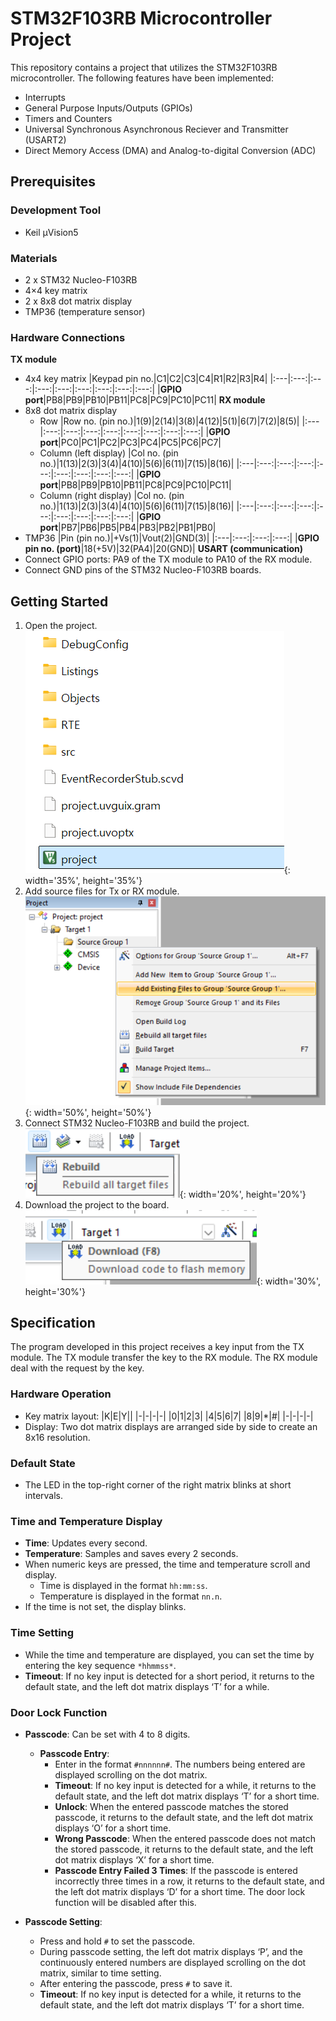 # STM32F103RB Microcontroller Project
This repository contains a project that utilizes the STM32F103RB microcontroller. The following features have been implemented:
- Interrupts
- General Purpose Inputs/Outputs (GPIOs)
- Timers and Counters 
- Universal Synchronous Asynchronous Reciever and Transmitter (USART2)
-  Direct Memory Access (DMA) and Analog-to-digital Conversion (ADC)

## Prerequisites
### Development Tool
- Keil µVision5
### Materials
- 2 x STM32 Nucleo-F103RB
- 4×4 key matrix
- 2 x 8x8 dot matrix display
- TMP36 (temperature sensor)
### Hardware Connections
**TX module**
- 4x4 key matrix
    |Keypad pin no.|C1|C2|C3|C4|R1|R2|R3|R4|
    |:---|:---:|:---:|:---:|:---:|:---:|:---:|:---:|:---:|
    |**GPIO port**|PB8|PB9|PB10|PB11|PC8|PC9|PC10|PC11|
**RX module**
- 8x8 dot matrix display
    - Row
        |Row no. (pin no.)|1(9)|2(14)|3(8)|4(12)|5(1)|6(7)|7(2)|8(5)|
        |:---|:---:|:---:|:---:|:---:|:---:|:---:|:---:|:---:|
        |**GPIO port**|PC0|PC1|PC2|PC3|PC4|PC5|PC6|PC7|
    - Column (left display)
        |Col no. (pin no.)|1(13)|2(3)|3(4)|4(10)|5(6)|6(11)|7(15)|8(16)|
        |:---|:---:|:---:|:---:|:---:|:---:|:---:|:---:|:---:|
        |**GPIO port**|PB8|PB9|PB10|PB11|PC8|PC9|PC10|PC11|
    - Column (right display)
        |Col no. (pin no.)|1(13)|2(3)|3(4)|4(10)|5(6)|6(11)|7(15)|8(16)|
        |:---|:---:|:---:|:---:|:---:|:---:|:---:|:---:|:---:|
        |**GPIO port**|PB7|PB6|PB5|PB4|PB3|PB2|PB1|PB0|
- TMP36
    |Pin (pin no.)|+Vs(1)|Vout(2)|GND(3)|
    |:---|:---:|:---:|:---:|
    |**GPIO pin no. (port)**|18(+5V)|32(PA4)|20(GND)|
**USART (communication)**
- Connect GPIO ports: PA9 of the TX module to PA10 of the RX module.
- Connect GND pins of the STM32 Nucleo-F103RB boards.

## Getting Started
1. Open the project.
    ![Open project/project.uvprojx](./assets/open_project.png){: width='35%', height='35%'}
2. Add source files for Tx or RX module.
    ![Add existing files](./assets/add_src_files.png){: width='50%', height='50%'}
3. Connect STM32 Nucleo-F103RB and build the project.
    ![Build the project](./assets/build.png){: width='20%', height='20%'}
4. Download the project to the board.
    ![Download the project](./assets/download.png){: width='30%', height='30%'}

## Specification
The program developed in this project receives a key input from the TX module. The TX module transfer the key to the RX module. The RX module deal with the request by the key.
### Hardware Operation
- Key matrix layout:
    |K|E|Y||
    |-|-|-|-|
    |0|1|2|3|
    |4|5|6|7|
    |8|9|*|#|
    |-|-|-|-|
- Display: Two dot matrix displays are arranged side by side to create an 8x16 resolution.

### Default State

- The LED in the top-right corner of the right matrix blinks at short intervals.

### Time and Temperature Display
- **Time**: Updates every second.
- **Temperature**: Samples and saves every 2 seconds.
- When numeric keys are pressed, the time and temperature scroll and display.
    - Time is displayed in the format `hh:mm:ss`.
    - Temperature is displayed in the format `nn.n`.
- If the time is not set, the display blinks.

### Time Setting
- While the time and temperature are displayed, you can set the time by entering the key sequence `*hhmmss*`.
- **Timeout**: If no key input is detected for a short period, it returns to the default state, and the left dot matrix displays ‘T’ for a while.

### Door Lock Function
- **Passcode**: Can be set with 4 to 8 digits.
  
  - **Passcode Entry**:
      - Enter in the format `#nnnnnn#`. The numbers being entered are displayed scrolling on the dot matrix.
      - **Timeout**: If no key input is detected for a while, it returns to the default state, and the left dot matrix displays ‘T’ for a short time.
      - **Unlock**: When the entered passcode matches the stored passcode, it returns to the default state, and the left dot matrix displays ‘O’ for a short time.
      - **Wrong Passcode**: When the entered passcode does not match the stored passcode, it returns to the default state, and the left dot matrix displays ‘X’ for a short time.
      - **Passcode Entry Failed 3 Times**: If the passcode is entered incorrectly three times in a row, it returns to the default state, and the left dot matrix displays ‘D’ for a short time. The door lock function will be disabled after this.

- **Passcode Setting**:
    - Press and hold `#` to set the passcode.
    - During passcode setting, the left dot matrix displays ‘P’, and the continuously entered numbers are displayed scrolling on the dot matrix, similar to time setting.
    - After entering the passcode, press `#` to save it.
    - **Timeout**: If no key input is detected for a while, it returns to the default state, and the left dot matrix displays ‘T’ for a short time.